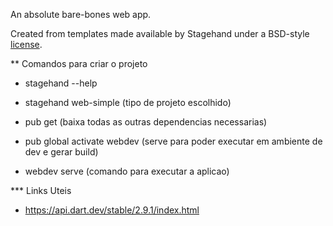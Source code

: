 An absolute bare-bones web app.

Created from templates made available by Stagehand under a BSD-style
[license](https://github.com/dart-lang/stagehand/blob/master/LICENSE).


** Comandos para criar o projeto
- stagehand --help
- stagehand web-simple (tipo de projeto escolhido)
- pub get (baixa todas as outras dependencias necessarias)

- pub global activate webdev (serve para poder executar em ambiente de dev e gerar build)
- webdev serve (comando para executar a aplicao)

*** Links Uteis

- https://api.dart.dev/stable/2.9.1/index.html

